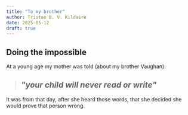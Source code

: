 ```yaml
---
title: "To my brother"
author: Tristan B. V. Kildaire
date: 2025-05-12
draft: true
---
```


## Doing the impossible

At a young age my mother was told (about my brother Vaughan):

> ## *"your child will never read or write"*

It was from that day, after she heard those words, that she decided she would prove that person wrong.

